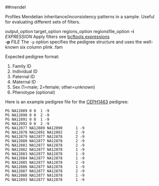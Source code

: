 ##mendel

Profiles Mendelian inheritance/inconsistency patterns in a sample. Useful for evaluating different sets of filters.

output_option
target_option
regions_option
regionsfile_option
**-i** *EXPRESSION* Apply filters see [bcftools expressions](https://samtools.github.io/bcftools/bcftools.html#expressions)  
**-p** *FILE* The `-p` option specifies the pedigree structure and uses the well-known six column plink .fam 

Expected pedigree format:

1. Family ID
2. Individual ID
3. Paternal ID
4. Maternal ID
5. Sex (1=male; 2=female; other=unknown)
6. Phenotype (optional)

Here is an example pedigree file for the [CEPH1463](http://www.nature.com/nmeth/journal/v12/n10/fig_tab/nmeth.3505_SF4.html) pedigree:

```
PG NA12889 0 0  1 -9
PG NA12890 0 0  2 -9
PG NA12891 0 0  1 -9
PG NA12892 0 0  2 -9
PG NA12877 NA12889 NA12890      1 -9
PG NA12878 NA12891 NA12892      2 -9
PG NA12879 NA12877 NA12878      2 -9
PG NA12880 NA12877 NA12878      2 -9
PG NA12881 NA12877 NA12878      2 -9
PG NA12882 NA12877 NA12878      1 -9
PG NA12883 NA12877 NA12878      1 -9
PG NA12884 NA12877 NA12878      1 -9
PG NA12885 NA12877 NA12878      2 -9
PG NA12886 NA12877 NA12878      1 -9
PG NA12887 NA12877 NA12878      2 -9
PG NA12888 NA12877 NA12878      1 -9
PG NA12893 NA12877 NA12878      1 -9
```
